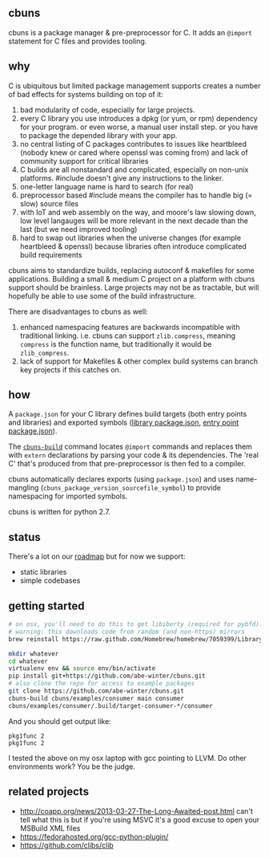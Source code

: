 ## cbuns

cbuns is a package manager & pre-preprocessor for C. It adds an `@import` statement for C files and provides tooling.

## why

C is ubiquitous but limited package management supports creates a number of bad effects for systems building on top of it:
1. bad modularity of code, especially for large projects.
1. every C library you use introduces a dpkg (or yum, or rpm) dependency for your program. or even worse, a manual user install step. or you have to package the depended library with your app.
1. no central listing of C packages contributes to issues like heartbleed (nobody knew or cared where openssl was coming from) and lack of community support for critical libraries
1. C builds are all nonstandard and complicated, especially on non-unix platforms. #include doesn't give any instructions to the linker.
1. one-letter language name is hard to search (for real)
1. preprocessor based #include means the compiler has to handle big (= slow) source files
1. with IoT and web assembly on the way, and moore's law slowing down, low level langauges will be more relevant in the next decade than the last (but we need improved tooling)
1. hard to swap out libraries when the universe changes (for example heartbleed & openssl) because libraries often introduce complicated build requirements

cbuns aims to standardize builds, replacing autoconf & makefiles for some applications. Building a small & medium C project on a platform with cbuns support should be brainless. Large projects may not be as tractable, but will hopefully be able to use some of the build infrastructure.

There are disadvantages to cbuns as well:
1. enhanced namespacing features are backwards incompatible with traditional linking. i.e. cbuns can support `zlib.compress`, meaning `compress` is the function name, but traditionally it would be `zlib_compress`.
1. lack of support for Makefiles & other complex build systems can branch key projects if this catches on.

## how

A `package.json` for your C library defines build targets (both entry points and libraries) and exported symbols ([library package.json](examples/pkgfunc/package.json), [entry point package.json](examples/consumer/package.json)).

The [`cbuns-build`](cbuns/commands/build.py) command locates `@import` commands and replaces them with `extern` declarations by parsing your code & its dependencies. The 'real C' that's produced from that pre-preprocessor is then fed to a compiler.

cbuns automatically declares exports (using `package.json`) and uses name-mangling (`cbuns_package_version_sourcefile_symbol`) to provide namespacing for imported symbols.

cbuns is written for python 2.7.

## status

There's a lot on our [roadmap](docs/roadmap.md) but for now we support:
* static libraries
* simple codebases

## getting started

```bash
# on osx, you'll need to do this to get libiberty (required for pybfd).
# warning: this downloads code from random (and non-https) mirrors
brew reinstall https://raw.github.com/Homebrew/homebrew/7059399/Library/Formula/binutils.rb

mkdir whatever
cd whatever
virtualenv env && source env/bin/activate
pip install git+https://github.com/abe-winter/cbuns.git
# also clone the repo for access to example packages
git clone https://github.com/abe-winter/cbuns.git
cbuns-build cbuns/examples/consumer main consumer
cbuns/examples/consumer/.build/target-consumer-*/consumer
```
And you should get output like:
```
pkg1func 2
pkg1func 2
```
I tested the above on my osx laptop with gcc pointing to LLVM. Do other environments work? You be the judge.

## related projects

* http://coapp.org/news/2013-03-27-The-Long-Awaited-post.html can't tell what this is but if you're using MSVC it's a good excuse to open your MSBuild XML files
* https://fedorahosted.org/gcc-python-plugin/
* https://github.com/clibs/clib
